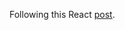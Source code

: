 Following this React [post](https://x-team.com/blog/get-in-full-stack-shape-with-rails-5-1-webpacker-and-reactjs/).
